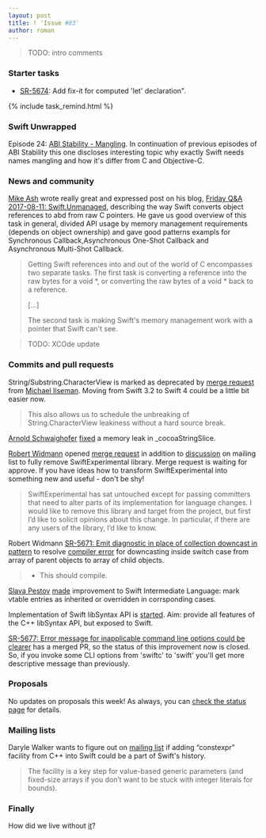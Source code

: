 ```yaml
---
layout: post
title: ! 'Issue #83'
author: roman
---
```


> TODO: intro comments

<!--excerpt-->

### Starter tasks

- [SR-5674](https://bugs.swift.org/browse/SR-5674): Add fix-it for computed 'let' declaration".

{% include task_remind.html %}

### Swift Unwrapped

Episode 24: [ABI Stability - Mangling](https://spec.fm/podcasts/swift-unwrapped/81026). In continuation of previous episodes of ABI Stability this one discloses interesting topic why exactly Swift needs names mangling and how it's differ from C and Objective-C.

### News and community

[Mike Ash](https://www.mikeash.com) wrote really great and expressed post on his blog, [Friday Q&A 2017-08-11: Swift.Unmanaged](https://www.mikeash.com/pyblog/friday-qa-2017-08-11-swiftunmanaged.html), describing the way Swift converts object references to abd from raw C pointers. He gave us good overview of this task in general, divided API usage by memory management requirements (depends on object ownership) and gave good patterns exampls for Synchronous Callback,Asynchronous One-Shot Callback and Asynchronous Multi-Shot Callback.

> Getting Swift references into and out of the world of C encompasses two separate tasks. The first task is converting a reference into the raw bytes for a void *, or converting the raw bytes of a void * back to a reference.
>
> [...]
>
> The second task is making Swift's memory management work with a pointer that Swift can't see. 

>TODO: XCOde update

### Commits and pull requests

String/Substring.CharacterView is marked as deprecated by [merge request](https://github.com/apple/swift/pull/11425) from [Michael Ilseman](https://github.com/milseman). Moving from Swift 3.2 to Swift 4 could be a little bit easier now. 
> This also allows us to schedule the unbreaking of String.CharacterView leakiness without a hard source break.

[Arnold Schwaighofer](https://github.com/aschwaighofer) [fixed](https://github.com/apple/swift/pull/11437) a memory leak in _cocoaStringSlice. 

[Robert Widmann](https://github.com/CodaFi) opened [merge request](https://github.com/apple/swift/pull/11087) in addition to [discussion](https://lists.swift.org/pipermail/swift-dev/Week-of-Mon-20170717/004953.html) on mailing list to fully remove SwiftExperimental library. Merge request is waiting for approve. If you have ideas how to transform SwiftExperimental into something new and useful - don't be shy! 

> SwiftExperimental has sat untouched except for passing committers that need to alter parts of its implementation for language changes. I would like to remove this library and target from the project, but first I’d like to solicit opinions about this change.  In particular, if there are any users of the library, I’d like to know.

Robert Widmann [SR-5671: Emit diagnostic in place of collection downcast in pattern](https://github.com/apple/swift/pull/11441) to resolve [compiler error](https://bugs.swift.org/browse/SR-5671) for downcasting inside switch case from array of parent objects to array of child objects.

> - This should compile.

[Slava Pestov](https://github.com/slavapestov) [made](https://github.com/apple/swift/pull/11462) improvement to Swift Intermediate Language: mark vtable entries as inherited or overridden in corrsponding cases. 

Implementation of Swift libSyntax API is [started](https://github.com/apple/swift/pull/11320). Aim: provide all features of the C++ libSyntax API, but exposed to Swift.

[SR-5677: Error message for inapplicable command line options could be clearer](https://bugs.swift.org/browse/SR-5677) has a merged PR, so the status of this improvement now is closed. So, if you invoke some CLI options from 'swiftc' to 'swift' you'll get more descriptive message than previously. 

### Proposals

No updates on proposals this week! As always, you can [check the status page](https://apple.github.io/swift-evolution/) for details.

### Mailing lists

Daryle Walker wants to figure out on [mailing list](https://lists.swift.org/pipermail/swift-evolution/Week-of-Mon-20170724/038297.html) if adding “constexpr” facility from C++ into Swift could be a part of Swift's history.

> The facility is a key step for value-based generic parameters (and fixed-size arrays if you don’t want to be stuck with integer literals for bounds).

### Finally

How did we live without [it](https://twitter.com/clattner_llvm/status/897150073296928768)?

